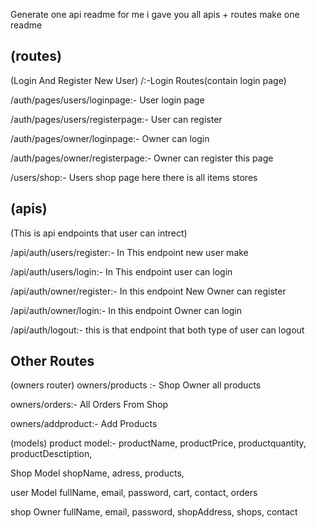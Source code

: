 Generate one api readme for me i gave you all apis + routes make one readme 



## (routes)

(Login And Register New User)
/:-Login Routes(contain login page)

/auth/pages/users/loginpage:- User login page

/auth/pages/users/registerpage:- User can register

/auth/pages/owner/loginpage:- Owner can login

/auth/pages/owner/registerpage:- Owner can register this page

/users/shop:- Users shop page here there is all items stores


## (apis)
(This is api endpoints that user can intrect)

/api/auth/users/register:- In This endpoint new user make

/api/auth/users/login:- In This endpoint user can login

/api/auth/owner/register:- In this endpoint New Owner can register

/api/auth/owner/login:- In this endpoint Owner can login

/api/auth/logout:- this is that endpoint that both type of user can logout


## Other Routes

(owners router)
owners/products :- Shop Owner all products

owners/orders:- All Orders From Shop

owners/addproduct:- Add Products


<!-- ---------------------------------------- -->

(models) 
product model:-
    productName,
    productPrice,
    productquantity,
    productDesctiption,

Shop Model
    shopName,
    adress,
    products,

user Model
    fullName,
    email,
    password,
    cart,
    contact,
    orders

shop Owner
    fullName,
    email,
    password,
    shopAddress,
    shops,
    contact

<!-- todo: all pages are done now make only that db setup for all users and all owners -->